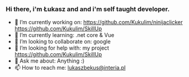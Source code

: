 ### Hi there, i'm Łukasz and and i'm self taught developer.


- 🔭 I’m currently working on: 
https://github.com/Kukulim/ninijaclicker 
https://github.com/Kukulim/SkillUp
- 🌱 I’m currently learning: .net core & Vue
- 👯 I’m looking to collaborate on: google
- 🤔 I’m looking for help with: my project https://github.com/Kukulim/SkillUp
- 💬 Ask me about: Anything :)
- 📫 How to reach me: lukaszbekus@interia.pl

